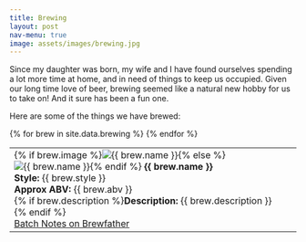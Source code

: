 ```yaml
---
title: Brewing
layout: post
nav-menu: true
image: assets/images/brewing.jpg
---
```

Since my daughter was born, my wife and I have found ourselves spending a lot
more time at home, and in need of things to keep us occupied. Given our long
time love of beer, brewing seemed like a natural new hobby for us to take on!
And it sure has been a fun one.

Here are some of the things we have brewed:
<div class="row">
    <table class="alt">
        {% for brew in site.data.brewing %}
        <tr>
            <td>
                <span class="image left brew">
                {% if brew.image %}<img src="{{ site.baseurl }}/{{ brew.image }}" alt="{{ brew.name }}">{% else %}
                <span><img src="{{ site.baseurl }}/assets/images/brewing/default_beer.png" alt="{{ brew.name }}"></span>{% endif %}
                </span>
                <strong>{{ brew.name }}</strong><br>
                <strong>Style:</strong> {{ brew.style }}<br>
                <strong>Approx ABV:</strong> {{ brew.abv }}<br>
                {% if brew.description %}<strong>Description:</strong> {{ brew.description }}<br>{% endif %}
                <br><a href="{{ brew.link }}">Batch Notes on Brewfather</a>
            </td>
        </tr>{% endfor %}
    </table>
</div>
